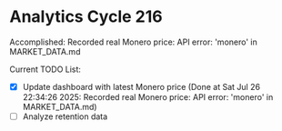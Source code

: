 # Analytics Cycle 216

Accomplished: Recorded real Monero price: API error: 'monero' in MARKET_DATA.md

Current TODO List:

- [x] Update dashboard with latest Monero price  (Done at Sat Jul 26 22:34:26 2025: Recorded real Monero price: API error: 'monero' in MARKET_DATA.md)
- [ ] Analyze retention data